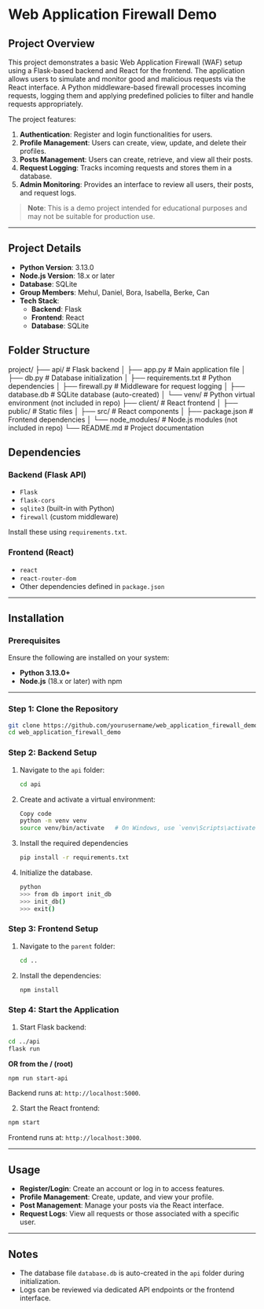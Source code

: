 # Web Application Firewall Demo

## Project Overview
This project demonstrates a basic Web Application Firewall (WAF) setup using a Flask-based backend and React for the frontend. The application allows users to simulate and monitor good and malicious requests via the React interface. A Python middleware-based firewall processes incoming requests, logging them and applying predefined policies to filter and handle requests appropriately.

The project features:
1. **Authentication**: Register and login functionalities for users.
2. **Profile Management**: Users can create, view, update, and delete their profiles.
3. **Posts Management**: Users can create, retrieve, and view all their posts.
4. **Request Logging**: Tracks incoming requests and stores them in a database.
5. **Admin Monitoring**: Provides an interface to review all users, their posts, and request logs.

> **Note**: This is a demo project intended for educational purposes and may not be suitable for production use.

---

## Project Details

- **Python Version**: 3.13.0
- **Node.js Version**: 18.x or later
- **Database**: SQLite
- **Group Members**: Mehul, Daniel, Bora, Isabella, Berke, Can
- **Tech Stack**:
  - **Backend**: Flask
  - **Frontend**: React
  - **Database**: SQLite

## Folder Structure

project/
├── api/                    # Flask backend
│   ├── app.py              # Main application file
│   ├── db.py               # Database initialization
│   ├── requirements.txt    # Python dependencies
│   ├── firewall.py         # Middleware for request logging
│   ├── database.db         # SQLite database (auto-created)
│   └── venv/               # Python virtual environment (not included in repo)
├── client/                 # React frontend
│   ├── public/             # Static files
│   ├── src/                # React components
│   ├── package.json        # Frontend dependencies
│   └── node_modules/       # Node.js modules (not included in repo)
└── README.md               # Project documentation

## Dependencies

### Backend (Flask API)
- `Flask`
- `flask-cors`
- `sqlite3` (built-in with Python)
- `firewall` (custom middleware)
  
Install these using `requirements.txt`.

### Frontend (React)
- `react`
- `react-router-dom`
- Other dependencies defined in `package.json`

---

## Installation

### Prerequisites
Ensure the following are installed on your system:
- **Python 3.13.0+**
- **Node.js** (18.x or later) with npm

---

### Step 1: Clone the Repository
```bash
git clone https://github.com/yourusername/web_application_firewall_demo.git
cd web_application_firewall_demo
```

### Step 2: Backend Setup

1. Navigate to the `api` folder:
   ```bash
   cd api
   ```
2. Create and activate a virtual environment:
    ```bash
    Copy code
    python -m venv venv
    source venv/bin/activate   # On Windows, use `venv\Scripts\activate`
    ```
3. Install the required dependencies
    ```bash
    pip install -r requirements.txt
    ```
4. Initialize the database.
    ```bash
    python
    >>> from db import init_db
    >>> init_db()
    >>> exit()
    ```

### Step 3: Frontend Setup
1. Navigate to the `parent` folder:
   ```bash
   cd ..
   ```
2. Install the dependencies:
   ```bash
   npm install
   ```

### Step 4: Start the Application
1. Start Flask backend:
```bash
cd ../api
flask run
```
**OR from the / (root)**
```bash
npm run start-api
```

Backend runs at: `http://localhost:5000`.

2. Start the React frontend:
```bash
npm start
```
Frontend runs at: `http://localhost:3000`.

---

## Usage
- **Register/Login**: Create an account or log in to access features.
- **Profile Management**: Create, update, and view your profile.
- **Post Management**: Manage your posts via the React interface.
- **Request Logs**: View all requests or those associated with a specific user.

---

## Notes
- The database file `database.db` is auto-created in the `api` folder during initialization.
- Logs can be reviewed via dedicated API endpoints or the frontend interface.


